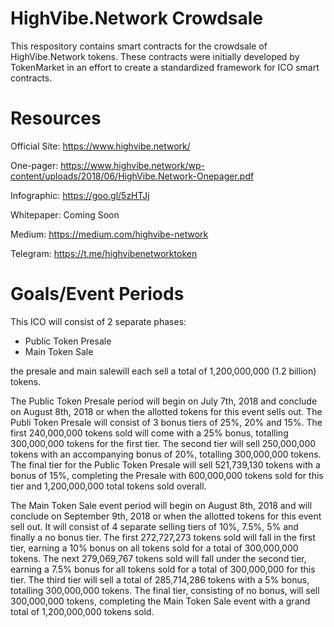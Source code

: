 HighVibe.Network Crowdsale
========================================================

This respository contains smart contracts for the crowdsale of HighVibe.Network tokens. These contracts were initially developed by TokenMarket in an effort to create a standardized framework for ICO smart contracts.



Resources
=========================================================

Official Site: https://www.highvibe.network/

One-pager: https://www.highvibe.network/wp-content/uploads/2018/06/HighVibe.Network-Onepager.pdf

Infographic: https://goo.gl/5zHTJj

Whitepaper: Coming Soon

Medium: https://medium.com/highvibe-network

Telegram: https://t.me/highvibenetworktoken



Goals/Event Periods
=========================================================

This ICO will consist of 2 separate phases: 

- Public Token Presale  
- Main Token Sale 

the presale and main salewill each sell a total of 1,200,000,000 (1.2 billion) tokens. 

The Public Token Presale period will begin on July 7th, 2018 and conclude on August 8th, 2018 or when the allotted tokens for this event sells out. The Publi Token Presale will consist of 3 bonus tiers of 25%, 20% and 15%. The first 240,000,000 tokens sold will come with a 25% bonus, totalling 300,000,000 tokens for the first tier. The second tier will sell 250,000,000 tokens with an accompanying bonus of 20%, totalling 300,000,000 tokens. The final tier for the Public Token Presale will sell 521,739,130 tokens with a bonus of 15%, completing the Presale with 600,000,000 tokens sold for this tier and 1,200,000,000 total tokens sold overall.

The Main Token Sale event period will begin on August 8th, 2018 and will conclude on September 9th, 2018 or when the allotted tokens for this event sell out. It will consist of 4 separate selling tiers of 10%, 7.5%, 5% and finally a no bonus tier. The first 272,727,273 tokens sold will fall in the first tier, earning a 10% bonus on all tokens sold for a total of 300,000,000 tokens. The next 279,069,767 tokens sold will fall under the second tier, earning a 7.5% bonus for all tokens sold for a total of 300,000,000 for this tier. The third tier will sell a total of 285,714,286 tokens with a 5% bonus, totalling 300,000,000 tokens. The final tier, consisting of no bonus, will sell 300,000,000 tokens, completing the Main Token Sale event with a grand total of 1,200,000,000 tokens sold. 



